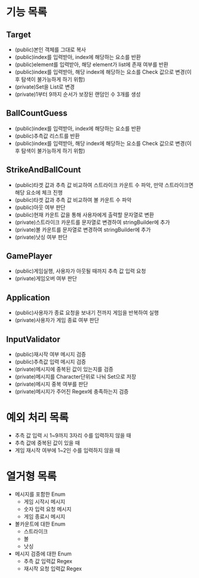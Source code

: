 # 기능 목록

## Target
- (public)본인 객체를 그대로 복사
- (public)index를 입력받아, index에 해당하는 요소를 반환
- (public)element를 입력받아, 해당 element가 list에 존재 여부를 반환
- (public)index를 입력받아, 해당 index에 해당하는 요소를 Check 값으로 변경(이후 탐색이 불가능하게 하기 위함)
- (private)Set을 List로 변경
- (private)1부터 9까지 순서가 보장된 랜덤인 수 3개를 생성

## BallCountGuess
- (public)index를 입력받아, index에 해당하는 요소를 반환
- (public)추측값 리스트를 반환
- (public)index를 입력받아, 해당 index에 해당하는 요소를 Check 값으로 변경(이후 탐색이 불가능하게 하기 위함)

## StrikeAndBallCount
- (public)타겟 값과 추측 값 비교하여 스트라이크 카운트 수 파악, 만약 스트라이크면 해당 요소에 체크 진행
- (public)타겟 값과 추측 값 비교하여 볼 카운트 수 파악
- (public)아웃 여부 판단
- (public)현재 카운트 값을 통해 사용자에게 출력할 문자열로 변환
- (private)스트라이크 카운트를 문자열로 변경하여 stringBuilder에 추가
- (private)볼 카운트를 문자열로 변경하여 stringBuilder에 추가
- (private)낫싱 여부 판단

## GamePlayer
- (public)게임실행, 사용자가 아웃될 때까지 추측 값 입력 요청
- (private)게임오버 여부 판단

## Application
- (public)사용자가 종료 요청을 보내기 전까지 게임을 반복하여 실행
- (private)사용자가 게임 종료 여부 판단

## InputValidator
- (public)재시작 여부 메시지 검증
- (public)추측값 입력 메시지 검증
- (private)메시지에 중복된 값이 있는지를 검증
- (private)메시지를 Character단위로 나눠 Set으로 저장
- (private)메시지 중복 여부를 판단
- (private)메시지가 주어진 Regex에 충족하는지 검증

# 예외 처리 목록
- 추측 값 입력 시 1~9까지 3자리 수를 입력하지 않을 때
- 추측 값에 중복된 값이 있을 때
- 게임 재시작 여부에 1~2인 수를 입력하지 않을 때

# 열거형 목록
- 메시지를 포함한 Enum
  - 게임 시작시 메시지
  - 숫자 입력 요청 메시지
  - 게임 종료시 메시지
- 볼카운트에 대한 Enum
  - 스트라이크
  - 볼
  - 낫싱
- 메시지 검증에 대한 Enum
  - 추측 값 입력값 Regex
  - 재시작 요청 입력값 Regex
